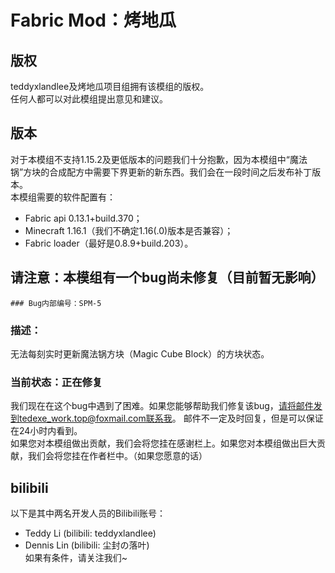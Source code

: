 # Fabric Mod：烤地瓜
## 版权
teddyxlandlee及烤地瓜项目组拥有该模组的版权。<br />
任何人都可以对此模组提出意见和建议。
## 版本
对于本模组不支持1.15.2及更低版本的问题我们十分抱歉，因为本模组中“魔法锅”方块的合成配方中需要下界更新的新东西。我们会在一段时间之后发布补丁版本。<br />
本模组需要的软件配置有：
* Fabric api 0.13.1+build.370；
* Minecraft 1.16.1（我们不确定1.16(.0)版本是否兼容）；
* Fabric loader（最好是0.8.9+build.203）。
## 请注意：本模组有一个bug尚未修复（目前暂无影响）
    ### Bug内部编号：SPM-5

### 描述：
无法每刻实时更新魔法锅方块（Magic Cube Block）的方块状态。
### 当前状态：正在修复
我们现在在这个bug中遇到了困难。如果您能够帮助我们修复该bug，请将邮件发到tedexe_work.top@foxmail.com联系我。
    邮件不一定及时回复，但是可以保证在24小时内看到。<br />
如果您对本模组做出贡献，我们会将您挂在感谢栏上。如果您对本模组做出巨大贡献，我们会将您挂在作者栏中。（如果您愿意的话）
## bilibili
以下是其中两名开发人员的Bilibili账号：<br />
- Teddy Li (bilibili: teddyxlandlee)<br />
- Dennis Lin (bilibili: 尘封の落叶)<br />
如果有条件，请关注我们~